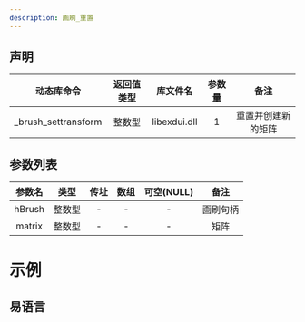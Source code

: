 ```yaml
---
description: 画刷_重置
---
```





## 声明

|     动态库命令      | 返回值类型 |   库文件名   | 参数量 |        备注        |
| :-----------------: | :--------: | :----------: | :----: | :----------------: |
| _brush_settransform |   整数型   | libexdui.dll |   1    | 重置并创建新的矩阵 |

## 参数列表

| 参数名 |  类型  | 传址 | 数组 | 可空(NULL) |   备注   |
| :----: | :----: | :--: | :--: | :--------: | :------: |
| hBrush | 整数型 |  -   |  -   |     -      | 画刷句柄 |
| matrix | 整数型 |  -   |  -   |     -      |   矩阵   |


# 示例

## 易语言

```basic

```
